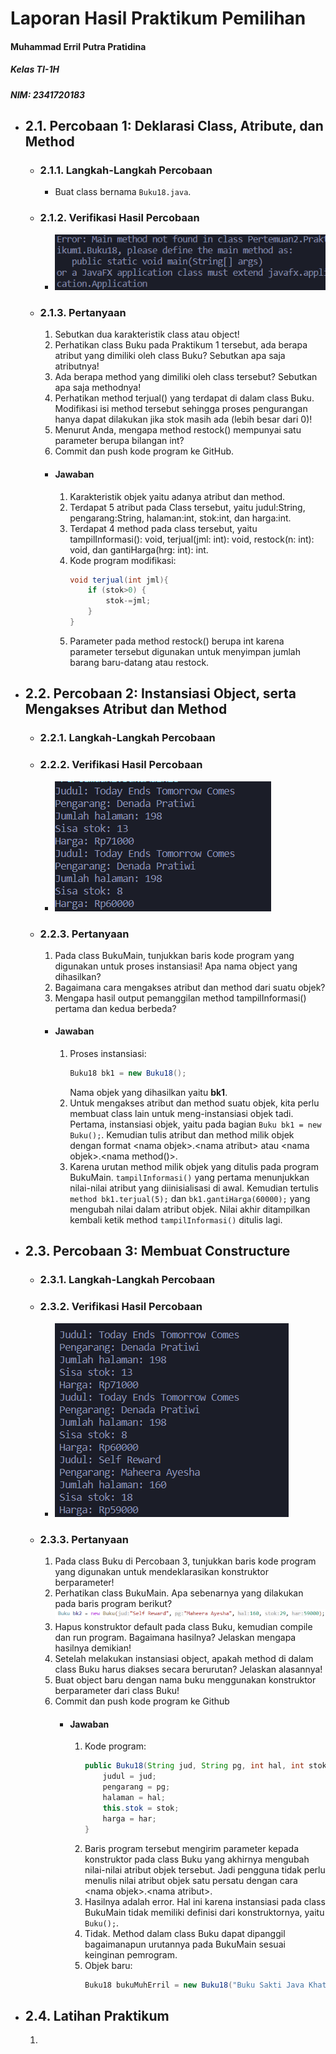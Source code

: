 # Laporan Hasil Praktikum Pemilihan
#### Muhammad Erril Putra Pratidina
##### Kelas TI-1H
##### NIM: 2341720183

- ## 2.1. Percobaan 1: Deklarasi Class, Atribute, dan Method
	- ### 2.1.1. Langkah-Langkah Percobaan
		- Buat class bernama `Buku18.java`.
	- ### 2.1.2. Verifikasi Hasil Percobaan
		- ![](Screenshot%202024-02-19%20101939.png)
	- ### 2.1.3. Pertanyaan
		1. Sebutkan dua karakteristik class atau object!
		2. Perhatikan class Buku pada Praktikum 1 tersebut, ada berapa atribut yang dimiliki oleh class Buku? Sebutkan apa saja atributnya!
		3. Ada berapa method yang dimiliki oleh class tersebut? Sebutkan apa saja methodnya!
		4. Perhatikan method terjual() yang terdapat di dalam class Buku. Modifikasi isi method tersebut sehingga proses pengurangan hanya dapat dilakukan jika stok masih ada (lebih besar dari 0)!
		5. Menurut Anda, mengapa method restock() mempunyai satu parameter berupa bilangan int?
		6. Commit dan push kode program ke GitHub.
		- #### Jawaban
			1. Karakteristik objek yaitu adanya atribut dan method.
			2. Terdapat 5 atribut pada Class tersebut, yaitu judul:String, pengarang:String, halaman:int, stok:int, dan harga:int.
			3. Terdapat 4 method pada class tersebut, yaitu tampilInformasi(): void, terjual(jml: int): void, restock(n: int): void, dan gantiHarga(hrg: int): int.
			4. Kode program modifikasi:
				```java
				void terjual(int jml){
					if (stok>0) {
						stok-=jml;
					}
				}
				```
			5. Parameter pada method restock() berupa int karena parameter tersebut digunakan untuk menyimpan jumlah barang baru-datang atau restock.
- ## 2.2. Percobaan 2: Instansiasi Object, serta Mengakses Atribut dan Method
	- ### 2.2.1. Langkah-Langkah Percobaan
	- ### 2.2.2. Verifikasi Hasil Percobaan
		- ![](Screenshot%202024-02-19%20103927.png)
	- ### 2.2.3. Pertanyaan
		1. Pada class BukuMain, tunjukkan baris kode program yang digunakan untuk proses instansiasi! Apa nama object yang dihasilkan?
		2. Bagaimana cara mengakses atribut dan method dari suatu objek?
		3. Mengapa hasil output pemanggilan method tampilInformasi() pertama dan kedua berbeda?
		- #### Jawaban
			1. Proses instansiasi:
				```java
				Buku18 bk1 = new Buku18();
				```
				Nama objek yang dihasilkan yaitu **bk1**.
			2. Untuk mengakses atribut dan method suatu objek, kita perlu membuat class lain untuk meng-instansiasi objek tadi. Pertama, instansiasi objek, yaitu pada bagian `Buku bk1 = new Buku();`. Kemudian tulis atribut dan method milik objek dengan format \<nama objek>.\<nama atribut> atau \<nama objek>.\<nama method()>.
			3. Karena urutan method milik objek yang ditulis pada program BukuMain. `tampilInformasi()` yang pertama menunjukkan nilai-nilai atribut yang diinisialisasi di awal. Kemudian tertulis `method bk1.terjual(5);` dan `bk1.gantiHarga(60000);` yang mengubah nilai dalam atribut objek. Nilai akhir ditampilkan kembali ketik method `tampilInformasi()` ditulis lagi.
- ## 2.3. Percobaan 3: Membuat Constructure
	- ### 2.3.1. Langkah-Langkah Percobaan
	- ### 2.3.2. Verifikasi Hasil Percobaan
		- ![](Screenshot%202024-02-19%20105707.png)
	- ### 2.3.3. Pertanyaan
		1. Pada class Buku di Percobaan 3, tunjukkan baris kode program yang digunakan untuk mendeklarasikan konstruktor berparameter!
		2. Perhatikan class BukuMain. Apa sebenarnya yang dilakukan pada baris program berikut?![](Pasted%20image%2020240219105932.png)
		3. Hapus konstruktor default pada class Buku, kemudian compile dan run program. Bagaimana hasilnya? Jelaskan mengapa hasilnya demikian!
		4. Setelah melakukan instansiasi object, apakah method di dalam class Buku harus diakses secara berurutan? Jelaskan alasannya!
		5. Buat object baru dengan nama buku menggunakan konstruktor berparameter dari class Buku!
		6. Commit dan push kode program ke Github
			- #### Jawaban
				1. Kode program:
					```java
					public Buku18(String jud, String pg, int hal, int stok, int har){
						judul = jud;
						pengarang = pg;
						halaman = hal;
						this.stok = stok;
						harga = har;
					}
					```
				2. Baris program tersebut mengirim parameter kepada konstruktor pada class Buku yang akhirnya mengubah nilai-nilai atribut objek tersebut. Jadi pengguna tidak perlu menulis nilai atribut objek satu persatu dengan cara \<nama objek>.\<nama atribut>.
				3. Hasilnya adalah error. Hal ini karena instansiasi pada class BukuMain tidak memiliki definisi dari konstruktornya, yaitu `Buku();`.
				4. Tidak. Method dalam class Buku dapat dipanggil bagaimanapun urutannya pada BukuMain sesuai keinginan pemrogram.
				5. Objek baru:
					```java
					Buku18 bukuMuhErril = new Buku18("Buku Sakti Java Khatam Satu Minggu", "Erril", 900, 5, 99000);
					```
- ## 2.4. Latihan Praktikum
	1. 